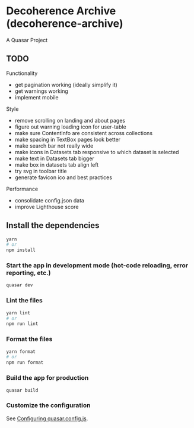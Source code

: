# Decoherence Archive (decoherence-archive)

A Quasar Project

## TODO

Functionality

- get pagination working (ideally simplify it)
- get warnings working
- implement mobile

Style

- remove scrolling on landing and about pages
- figure out warning loading icon for user-table
- make sure ContentInfo are consistent across collections
- make spacing in TextBox pages look better
- make search bar not really wide
- make icons in Datasets tab responsive to which dataset is selected
- make text in Datasets tab bigger
- make box in datasets tab align left
- try svg in toolbar title
- generate favicon ico and best practices

Performance

- consolidate config.json data
- improve Lighthouse score

## Install the dependencies

```bash
yarn
# or
npm install
```

### Start the app in development mode (hot-code reloading, error reporting, etc.)

```bash
quasar dev
```

### Lint the files

```bash
yarn lint
# or
npm run lint
```

### Format the files

```bash
yarn format
# or
npm run format
```

### Build the app for production

```bash
quasar build
```

### Customize the configuration

See [Configuring quasar.config.js](https://v2.quasar.dev/quasar-cli-vite/quasar-config-js).
